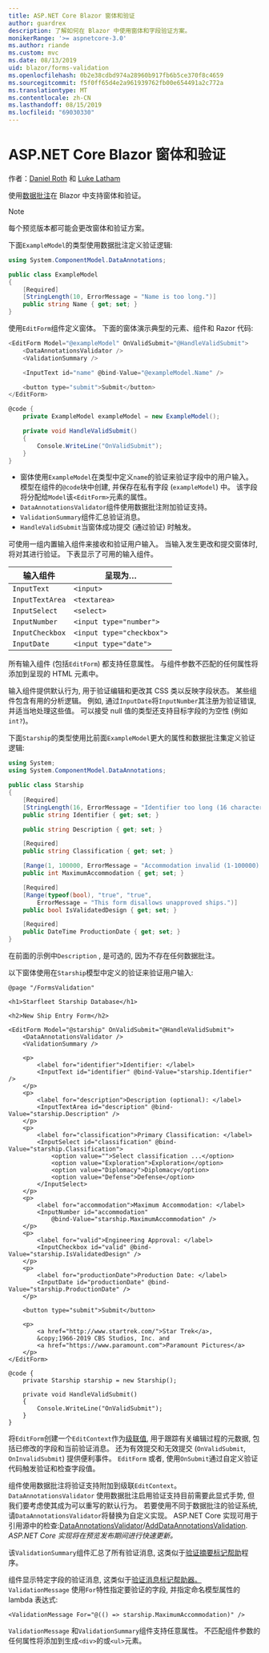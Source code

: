 ```yaml
---
title: ASP.NET Core Blazor 窗体和验证
author: guardrex
description: 了解如何在 Blazor 中使用窗体和字段验证方案。
monikerRange: '>= aspnetcore-3.0'
ms.author: riande
ms.custom: mvc
ms.date: 08/13/2019
uid: blazor/forms-validation
ms.openlocfilehash: 0b2e38cdbd974a28960b917fb6b5ce370f8c4659
ms.sourcegitcommit: f5f0ff65d4e2a961939762fb00e654491a2c772a
ms.translationtype: MT
ms.contentlocale: zh-CN
ms.lasthandoff: 08/15/2019
ms.locfileid: "69030330"
---
```

# <a name="aspnet-core-blazor-forms-and-validation"></a>ASP.NET Core Blazor 窗体和验证

作者：[Daniel Roth](https://github.com/danroth27) 和 [Luke Latham](https://github.com/guardrex)

使用[数据批注](xref:mvc/models/validation)在 Blazor 中支持窗体和验证。

> [!NOTE]
> 每个预览版本都可能会更改窗体和验证方案。

下面`ExampleModel`的类型使用数据批注定义验证逻辑:

```csharp
using System.ComponentModel.DataAnnotations;

public class ExampleModel
{
    [Required]
    [StringLength(10, ErrorMessage = "Name is too long.")]
    public string Name { get; set; }
}
```

使用`EditForm`组件定义窗体。 下面的窗体演示典型的元素、组件和 Razor 代码:

```csharp
<EditForm Model="@exampleModel" OnValidSubmit="@HandleValidSubmit">
    <DataAnnotationsValidator />
    <ValidationSummary />

    <InputText id="name" @bind-Value="@exampleModel.Name" />

    <button type="submit">Submit</button>
</EditForm>

@code {
    private ExampleModel exampleModel = new ExampleModel();

    private void HandleValidSubmit()
    {
        Console.WriteLine("OnValidSubmit");
    }
}
```

* 窗体使用`ExampleModel`在类型中定义`name`的验证来验证字段中的用户输入。 模型在组件的`@code`块中创建, 并保存在私有字段 (`exampleModel`) 中。 该字段将分配给`Model`该`<EditForm>`元素的属性。
* `DataAnnotationsValidator`组件使用数据批注附加验证支持。
* `ValidationSummary`组件汇总验证消息。
* `HandleValidSubmit`当窗体成功提交 (通过验证) 时触发。

可使用一组内置输入组件来接收和验证用户输入。 当输入发生更改和提交窗体时, 将对其进行验证。 下表显示了可用的输入组件。

| 输入组件 | 呈现为&hellip;       |
| --------------- | ------------------------- |
| `InputText`     | `<input>`                 |
| `InputTextArea` | `<textarea>`              |
| `InputSelect`   | `<select>`                |
| `InputNumber`   | `<input type="number">`   |
| `InputCheckbox` | `<input type="checkbox">` |
| `InputDate`     | `<input type="date">`     |

所有输入组件 (包括`EditForm`) 都支持任意属性。 与组件参数不匹配的任何属性将添加到呈现的 HTML 元素中。

输入组件提供默认行为, 用于验证编辑和更改其 CSS 类以反映字段状态。 某些组件包含有用的分析逻辑。 例如, 通过`InputDate`将`InputNumber`其注册为验证错误, 并适当地处理这些值。 可以接受 null 值的类型还支持目标字段的为空性 (例如`int?`)。

下面`Starship`的类型使用比前面`ExampleModel`更大的属性和数据批注集定义验证逻辑:

```csharp
using System;
using System.ComponentModel.DataAnnotations;

public class Starship
{
    [Required]
    [StringLength(16, ErrorMessage = "Identifier too long (16 character limit).")]
    public string Identifier { get; set; }

    public string Description { get; set; }

    [Required]
    public string Classification { get; set; }

    [Range(1, 100000, ErrorMessage = "Accommodation invalid (1-100000).")]
    public int MaximumAccommodation { get; set; }

    [Required]
    [Range(typeof(bool), "true", "true", 
        ErrorMessage = "This form disallows unapproved ships.")]
    public bool IsValidatedDesign { get; set; }

    [Required]
    public DateTime ProductionDate { get; set; }
}
```

在前面的示例中`Description` , 是可选的, 因为不存在任何数据批注。

以下窗体使用在`Starship`模型中定义的验证来验证用户输入:

```cshtml
@page "/FormsValidation"

<h1>Starfleet Starship Database</h1>

<h2>New Ship Entry Form</h2>

<EditForm Model="@starship" OnValidSubmit="@HandleValidSubmit">
    <DataAnnotationsValidator />
    <ValidationSummary />

    <p>
        <label for="identifier">Identifier: </label>
        <InputText id="identifier" @bind-Value="starship.Identifier" />
    </p>
    <p>
        <label for="description">Description (optional): </label>
        <InputTextArea id="description" @bind-Value="starship.Description" />
    </p>
    <p>
        <label for="classification">Primary Classification: </label>
        <InputSelect id="classification" @bind-Value="starship.Classification">
            <option value="">Select classification ...</option>
            <option value="Exploration">Exploration</option>
            <option value="Diplomacy">Diplomacy</option>
            <option value="Defense">Defense</option>
        </InputSelect>
    </p>
    <p>
        <label for="accommodation">Maximum Accommodation: </label>
        <InputNumber id="accommodation" 
            @bind-Value="starship.MaximumAccommodation" />
    </p>
    <p>
        <label for="valid">Engineering Approval: </label>
        <InputCheckbox id="valid" @bind-Value="starship.IsValidatedDesign" />
    </p>
    <p>
        <label for="productionDate">Production Date: </label>
        <InputDate id="productionDate" @bind-Value="starship.ProductionDate" />
    </p>

    <button type="submit">Submit</button>

    <p>
        <a href="http://www.startrek.com/">Star Trek</a>, 
        &copy;1966-2019 CBS Studios, Inc. and 
        <a href="https://www.paramount.com">Paramount Pictures</a>
    </p>
</EditForm>

@code {
    private Starship starship = new Starship();

    private void HandleValidSubmit()
    {
        Console.WriteLine("OnValidSubmit");
    }
}
```

将`EditForm`创建一个`EditContext`作为[级联值](xref:blazor/components#cascading-values-and-parameters), 用于跟踪有关编辑过程的元数据, 包括已修改的字段和当前验证消息。 还为有效提交和无效提交 (`OnValidSubmit`, `OnInvalidSubmit`) 提供便利事件。 `EditForm` 或者, 使用`OnSubmit`通过自定义验证代码触发验证和检查字段值。

组件使用数据批注将验证支持附加到级联`EditContext`。 `DataAnnotationsValidator` 使用数据批注启用验证支持目前需要此显式手势, 但我们要考虑使其成为可以重写的默认行为。 若要使用不同于数据批注的验证系统, 请`DataAnnotationsValidator`将替换为自定义实现。 ASP.NET Core 实现可用于引用源中的检查:[DataAnnotationsValidator](https://github.com/aspnet/AspNetCore/blob/master/src/Components/Components/src/Forms/DataAnnotationsValidator.cs)/[AddDataAnnotationsValidation](https://github.com/aspnet/AspNetCore/blob/master/src/Components/Components/src/Forms/EditContextDataAnnotationsExtensions.cs). *ASP.NET Core 实现将在预览发布期间进行快速更新。*

该`ValidationSummary`组件汇总了所有验证消息, 这类似于[验证摘要标记帮助](xref:mvc/views/working-with-forms#the-validation-summary-tag-helper)程序。

组件显示特定字段的验证消息, 这类似于[验证消息标记帮助器。](xref:mvc/views/working-with-forms#the-validation-message-tag-helper) `ValidationMessage` 使用`For`特性指定要验证的字段, 并指定命名模型属性的 lambda 表达式:

```cshtml
<ValidationMessage For="@(() => starship.MaximumAccommodation)" />
```

`ValidationMessage` 和`ValidationSummary`组件支持任意属性。 不匹配组件参数的任何属性将添加到生成`<div>`的或`<ul>`元素。
